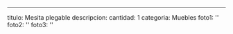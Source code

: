 ---
titulo: Mesita plegable
descripcion: 
cantidad: 1
categoria: Muebles
foto1: ''
foto2: ''
foto3: ''
